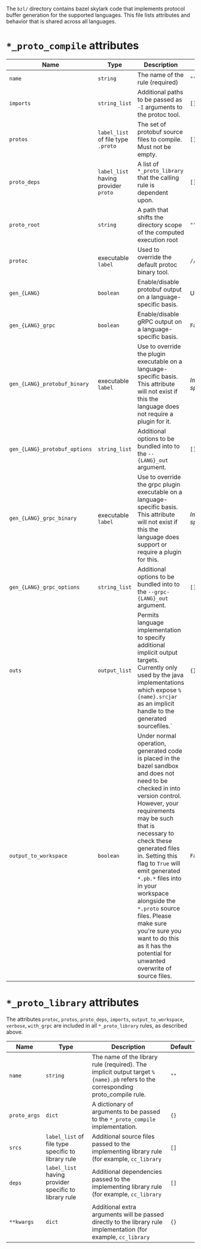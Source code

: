 The `bzl/` directory contains bazel skylark code that implements
protocol buffer generation for the supported languages.  This file
lists attributes and behavior that is shared across all languages.

# `*_proto_compile` attributes

| Name | Type | Description | Default |
| ---- | ---- | ----------- | ------- |
| `name` | `string` | The name of the rule (required) | `""` |
| `imports` | `string_list` | Additional paths to be passed as `-I` arguments to the protoc tool.  | `[]` |
| `protos` | `label_list` of file type `.proto` | The set of protobuf source files to compile. Must not be empty.  | `[]` |
| `proto_deps` | `label_list` having provider `proto` | A list of `*_proto_library` that the calling rule is dependent upon. | `[]` |
| `proto_root` | `string` | A path that shifts the directory scope of the computed execution root  | `""` |
| `protoc` | executable `label` | Used to override the default protoc binary tool. | `//external:protoc` |
| `gen_{LANG}` | `boolean` | Enable/disable protobuf output on a language-specific basis. | Usually `True` |
| `gen_{LANG}_grpc` | `boolean` | Enable/disable gRPC output on a language-specific basis. | `False` |
| `gen_{LANG}_protobuf_binary` | executable `label` | Use to override the plugin executable on a language-specific basis.  This attribute will not exist if this the language does not require a plugin for it. | *Implementation-specific* |
| `gen_{LANG}_protobuf_options` | `string_list` | Additional options to be bundled into to the `--{LANG}_out` argument. | `[]` |
| `gen_{LANG}_grpc_binary` | executable `label` | Use to override the grpc plugin executable on a language-specific basis.  This attribute will not exist if this the language does support or require a plugin for this. | *Implementation-specific* |
| `gen_{LANG}_grpc_options` | `string_list` | Additional options to be bundled into to the `--grpc-{LANG}_out` argument. | `[]` |
| `outs` | `output_list` | Permits language implementation to specify additional implicit output targets.  Currently only used by the java implementations which expose `%{name}.srcjar` as an implicit handle to the generated sourcefiles.` | `{}` |
| `output_to_workspace` | `boolean` | Under normal operation, generated code is placed in the bazel sandbox and does not need to be checked in into version control.  However, your requirements may be such that is necessary to check these generated files in.  Setting this flag to `True` will emit generated `*.pb.*` files into in your workspace alongside the `*.proto` source files.  Please make sure you're sure you want to do this as it has the potential for unwanted overwrite of source files.  | `False` |


# `*_proto_library` attributes

The attributes `protoc`, `protos`, `proto_deps`, `imports`,
`output_to_workspace`, `verbose`, `with_grpc` are included in all
`*_proto_library` rules, as described above.

| Name | Type | Description | Default |
| ---- | ---- | ----------- | ------- |
| `name` | `string` | The name of the library rule (required).  The implicit output target `%{name}.pb` refers to the corresponding proto_compile rule. | `""` |
| `proto_args` | `dict` | A dictionary of arguments to be passed to the `*_proto_compile` implementation. | `{}` |
| `srcs` | `label_list` of file type specific to library rule | Additional source files passed to the implementing library rule (for example, `cc_library`  | `[]` |
| `deps` | `label_list` having provider specific to library rule | Additional dependencies  passed to the implementing library rule (for example, `cc_library`  | `[]` |
| `**kwargs` | `dict` | Additional extra arguments will be passed directly to the library rule implementation (for example, `cc_library` | `{}` |
